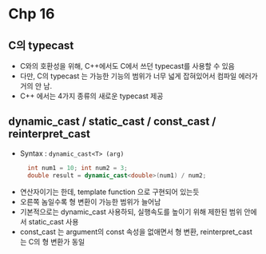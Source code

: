 # Chp 16

## C의 typecast
* C와의 호환성을 위해, C++에서도 C에서 쓰던 typecast를 사용할 수 있음
* 다만, C의 typecast 는 가능한 기능의 범위가 너무 넓게 잡혀있어서 컴파일 에러가 거의 안 남.
* C++ 에서는 4가지 종류의 새로운 typecast 제공


## dynamic_cast / static_cast / const_cast / reinterpret_cast
* Syntax : `dynamic_cast<T> (arg)`
  ``` c++
    int num1 = 10; int num2 = 3;
    double result = dynamic_cast<double>(num1) / num2;
    ```
* 연산자이기는 한데, template function 으로 구현되어 있는듯
* 오른쪽 놈일수록 형 변환이 가능한 범위가 늘어남
* 기본적으로는 dynamic_cast 사용하되, 실행속도를 높이기 위해 제한된 범위 안에서 static_cast 사용
* const_cast 는 argument의 const 속성을 없애면서 형 변환, reinterpret_cast 는 C의 형 변환가 동일

